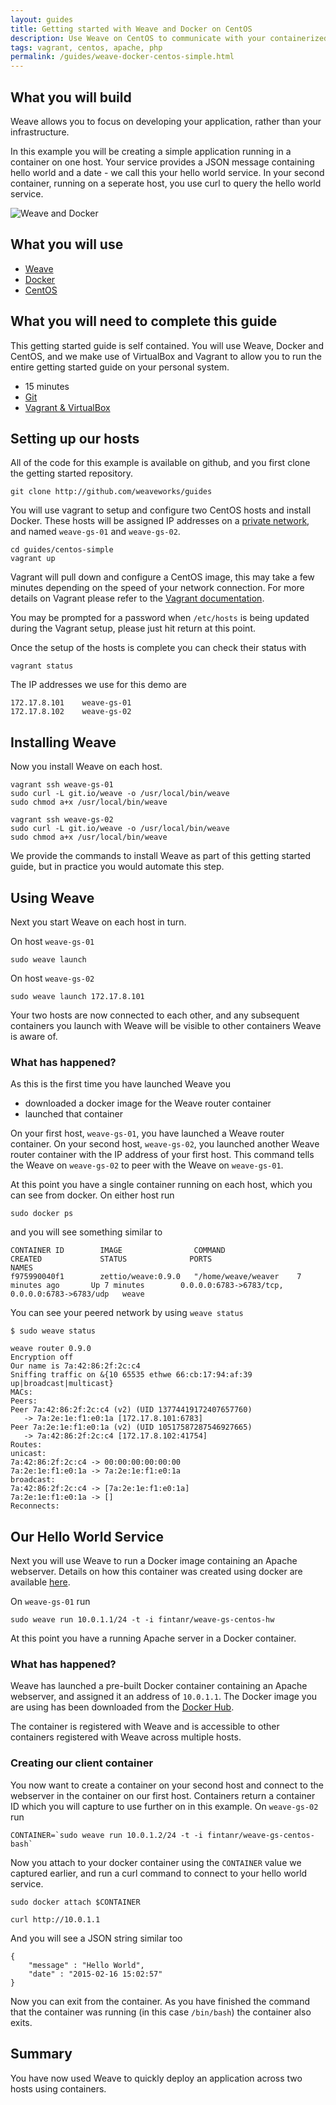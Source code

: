 ```yaml
---
layout: guides
title: Getting started with Weave and Docker on CentOS
description: Use Weave on CentOS to communicate with your containerized applications regardless of the host. 
tags: vagrant, centos, apache, php
permalink: /guides/weave-docker-centos-simple.html
---
```


## What you will build ##

Weave allows you to focus on developing your application, rather than your infrastructure.

In this example you will be creating a simple application running in a container on one host. Your service provides a JSON message containing hello world and a date - we call this your hello world service. In your second container, running on a seperate host, you use curl to query the hello world service.

![Weave and Docker](/guides/images/Simple_Weave.png)

## What you will use ##

* [Weave](http://weave.works)
* [Docker](http://docker.com)
* [CentOS](http://http://centos.org/)

## What you will need to complete this guide ##

This getting started guide is self contained. You will use Weave, Docker and CentOS, and we make use of VirtualBox and Vagrant to allow you to run the entire getting started guide on your personal system.

* 15 minutes
* [Git](http://git-scm.com/downloads)
* [Vagrant & VirtualBox](/guides/about/vagrant.html)

## Setting up our hosts ##

All of the code for this example is available on github, and you first clone the getting started repository.

    git clone http://github.com/weaveworks/guides

You will use vagrant to setup and configure two CentOS hosts and install Docker. These hosts will be assigned IP addresses on a [private network](http://en.wikipedia.org/wiki/Private%5Fnetwork), and named `weave-gs-01` and `weave-gs-02`.

    cd guides/centos-simple
    vagrant up

Vagrant will pull down and configure a CentOS image, this may take a few minutes depending on  the speed of your network connection. For more details on Vagrant please refer to the [Vagrant documentation](http://vagrantup.com).

You may be prompted for a password when `/etc/hosts` is being updated during the Vagrant setup, please just hit return at this point.

Once the setup of the hosts is complete you can check their status with

    vagrant status

The IP addresses we use for this demo are

    172.17.8.101 	weave-gs-01
    172.17.8.102 	weave-gs-02

## Installing Weave ##

Now you install Weave on each host.

    vagrant ssh weave-gs-01
    sudo curl -L git.io/weave -o /usr/local/bin/weave
    sudo chmod a+x /usr/local/bin/weave

    vagrant ssh weave-gs-02
    sudo curl -L git.io/weave -o /usr/local/bin/weave
    sudo chmod a+x /usr/local/bin/weave

We provide the commands to install Weave as part of this getting started guide, but in practice you would automate
this step.

## Using Weave ##

Next you start Weave on each host in turn.

On host `weave-gs-01`

    sudo weave launch

On host `weave-gs-02`

    sudo weave launch 172.17.8.101

Your two hosts are now connected to each other, and any subsequent containers you launch with Weave will be visible to other containers Weave is aware of.

### What has happened? ###

As this is the first time you have launched Weave you

* downloaded a docker image for the Weave router container
* launched that container

On your first host, `weave-gs-01`, you have launched a Weave router container. On your second host, `weave-gs-02`, you launched another Weave router container with the IP address of your first host. This command tells the Weave on `weave-gs-02` to peer with the Weave on `weave-gs-01`.

At this point you have a single container running on each host, which you can see from docker. On either host run

    sudo docker ps

and you will see something similar to

    CONTAINER ID        IMAGE                COMMAND                CREATED             STATUS              PORTS                                            NAMES
    f975990040f1        zettio/weave:0.9.0   "/home/weave/weaver    7 minutes ago       Up 7 minutes        0.0.0.0:6783->6783/tcp, 0.0.0.0:6783->6783/udp   weave

You can see your peered network by using `weave status`

    $ sudo weave status

    weave router 0.9.0
    Encryption off
    Our name is 7a:42:86:2f:2c:c4
    Sniffing traffic on &{10 65535 ethwe 66:cb:17:94:af:39 up|broadcast|multicast}
    MACs:
    Peers:
    Peer 7a:42:86:2f:2c:c4 (v2) (UID 13774419172407657760)
       -> 7a:2e:1e:f1:e0:1a [172.17.8.101:6783]
    Peer 7a:2e:1e:f1:e0:1a (v2) (UID 10517587287546927665)
       -> 7a:42:86:2f:2c:c4 [172.17.8.102:41754]
    Routes:
    unicast:
    7a:42:86:2f:2c:c4 -> 00:00:00:00:00:00
    7a:2e:1e:f1:e0:1a -> 7a:2e:1e:f1:e0:1a
    broadcast:
    7a:42:86:2f:2c:c4 -> [7a:2e:1e:f1:e0:1a]
    7a:2e:1e:f1:e0:1a -> []
    Reconnects:

## Our Hello World Service ##

Next you will use Weave to run a Docker image containing an Apache webserver.  Details on how this container was created using docker are available [here](https://github.com/weaveworks/guides/blob/master/centos-simple/DockerfileREADME.md).

On `weave-gs-01` run

    sudo weave run 10.0.1.1/24 -t -i fintanr/weave-gs-centos-hw

At this point you have a running Apache server in a Docker container.

### What has happened?

Weave has launched a pre-built Docker container containing an Apache webserver, and assigned it an address of `10.0.1.1`. The Docker image you are using has been downloaded from the [Docker Hub](https://hub.docker.com/).

The container is registered with Weave and is accessible to other containers registered with Weave across multiple hosts.

### Creating our client container

You now want to create a container on your second host and connect to the webserver in the container on our first host. Containers return a container ID which you will capture to use further on in this example. On `weave-gs-02` run

    CONTAINER=`sudo weave run 10.0.1.2/24 -t -i fintanr/weave-gs-centos-bash`

Now you attach to your docker container using the `CONTAINER` value we captured earlier, and run a curl command to connect to your hello world service.

    sudo docker attach $CONTAINER

    curl http://10.0.1.1

And you will see a JSON string similar too

    {
        "message" : "Hello World",
        "date" : "2015-02-16 15:02:57"
    }

Now you can exit from the container. As you have finished the command that the container was running (in this case `/bin/bash`) the container also exits.

## Summary ##

You have now used Weave to quickly deploy an application across two hosts using containers.
